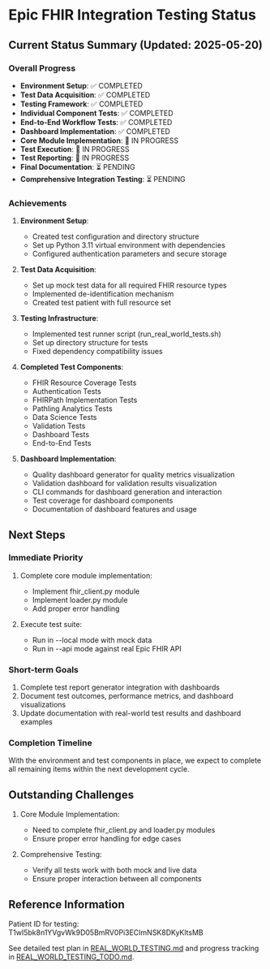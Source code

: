 # Epic FHIR Integration Testing Status

## Current Status Summary (Updated: 2025-05-20)

### Overall Progress
- **Environment Setup**: ✅ COMPLETED
- **Test Data Acquisition**: ✅ COMPLETED
- **Testing Framework**: ✅ COMPLETED
- **Individual Component Tests**: ✅ COMPLETED
- **End-to-End Workflow Tests**: ✅ COMPLETED
- **Dashboard Implementation**: ✅ COMPLETED
- **Core Module Implementation**: 🔄 IN PROGRESS
- **Test Execution**: 🔄 IN PROGRESS
- **Test Reporting**: 🔄 IN PROGRESS
- **Final Documentation**: ⏳ PENDING
- **Comprehensive Integration Testing**: ⏳ PENDING

### Achievements

1. **Environment Setup**: 
   - Created test configuration and directory structure
   - Set up Python 3.11 virtual environment with dependencies
   - Configured authentication parameters and secure storage

2. **Test Data Acquisition**:
   - Set up mock test data for all required FHIR resource types
   - Implemented de-identification mechanism
   - Created test patient with full resource set

3. **Testing Infrastructure**:
   - Implemented test runner script (run_real_world_tests.sh)
   - Set up directory structure for tests
   - Fixed dependency compatibility issues

4. **Completed Test Components**:
   - FHIR Resource Coverage Tests
   - Authentication Tests
   - FHIRPath Implementation Tests
   - Pathling Analytics Tests
   - Data Science Tests
   - Validation Tests
   - Dashboard Tests
   - End-to-End Tests

5. **Dashboard Implementation**:
   - Quality dashboard generator for quality metrics visualization
   - Validation dashboard for validation results visualization
   - CLI commands for dashboard generation and interaction
   - Test coverage for dashboard components
   - Documentation of dashboard features and usage

## Next Steps

### Immediate Priority
1. Complete core module implementation:
   - Implement fhir_client.py module
   - Implement loader.py module
   - Add proper error handling

2. Execute test suite:
   - Run in --local mode with mock data
   - Run in --api mode against real Epic FHIR API

### Short-term Goals
1. Complete test report generator integration with dashboards
2. Document test outcomes, performance metrics, and dashboard visualizations
3. Update documentation with real-world test results and dashboard examples

### Completion Timeline
With the environment and test components in place, we expect to complete all remaining items within the next development cycle.

## Outstanding Challenges

1. Core Module Implementation:
   - Need to complete fhir_client.py and loader.py modules
   - Ensure proper error handling for edge cases

2. Comprehensive Testing:
   - Verify all tests work with both mock and live data
   - Ensure proper interaction between all components

## Reference Information

Patient ID for testing: T1wI5bk8n1YVgvWk9D05BmRV0Pi3ECImNSK8DKyKltsMB

See detailed test plan in [REAL_WORLD_TESTING.md](REAL_WORLD_TESTING.md) and progress tracking in [REAL_WORLD_TESTING_TODO.md](REAL_WORLD_TESTING_TODO.md). 